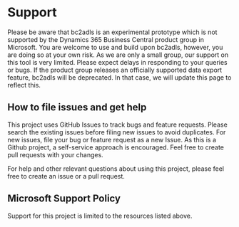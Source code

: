 # Support

Please be aware that bc2adls is an experimental prototype which is not supported by the Dynamics 365 Business Central product group in Microsoft. You are welcome to use and build upon bc2adls, however, you are doing so at your own risk.
As we are only a small group, our support on this tool is very limited. Please expect delays in responding to your queries or bugs. 
If the product group releases an officially supported data export feature, bc2adls will be deprecated. In that case, we will update this page to reflect this. 

## How to file issues and get help  

This project uses GitHub Issues to track bugs and feature requests. Please search the existing 
issues before filing new issues to avoid duplicates.  For new issues, file your bug or 
feature request as a new Issue. As this is a Github project, a self-service approach is encouraged. Feel free to create pull requests with your changes.

For help and other relevant questions about using this project, please feel free to create an issue or a pull request. 

## Microsoft Support Policy  

Support for this project is limited to the resources listed above.
